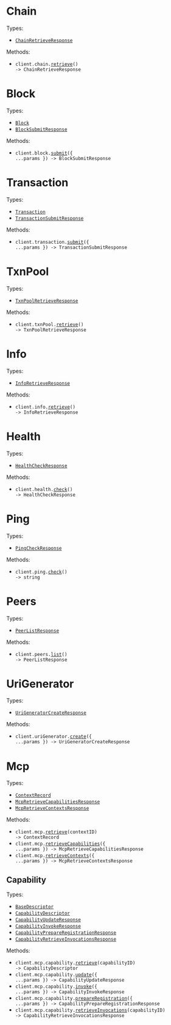 # Chain

Types:

- <code><a href="./src/resources/chain.ts">ChainRetrieveResponse</a></code>

Methods:

- <code title="get /chain">client.chain.<a href="./src/resources/chain.ts">retrieve</a>() -> ChainRetrieveResponse</code>

# Block

Types:

- <code><a href="./src/resources/block.ts">Block</a></code>
- <code><a href="./src/resources/block.ts">BlockSubmitResponse</a></code>

Methods:

- <code title="post /block">client.block.<a href="./src/resources/block.ts">submit</a>({ ...params }) -> BlockSubmitResponse</code>

# Transaction

Types:

- <code><a href="./src/resources/transaction.ts">Transaction</a></code>
- <code><a href="./src/resources/transaction.ts">TransactionSubmitResponse</a></code>

Methods:

- <code title="post /transaction">client.transaction.<a href="./src/resources/transaction.ts">submit</a>({ ...params }) -> TransactionSubmitResponse</code>

# TxnPool

Types:

- <code><a href="./src/resources/txn-pool.ts">TxnPoolRetrieveResponse</a></code>

Methods:

- <code title="get /txn_pool">client.txnPool.<a href="./src/resources/txn-pool.ts">retrieve</a>() -> TxnPoolRetrieveResponse</code>

# Info

Types:

- <code><a href="./src/resources/info.ts">InfoRetrieveResponse</a></code>

Methods:

- <code title="get /info">client.info.<a href="./src/resources/info.ts">retrieve</a>() -> InfoRetrieveResponse</code>

# Health

Types:

- <code><a href="./src/resources/health.ts">HealthCheckResponse</a></code>

Methods:

- <code title="get /health">client.health.<a href="./src/resources/health.ts">check</a>() -> HealthCheckResponse</code>

# Ping

Types:

- <code><a href="./src/resources/ping.ts">PingCheckResponse</a></code>

Methods:

- <code title="get /ping">client.ping.<a href="./src/resources/ping.ts">check</a>() -> string</code>

# Peers

Types:

- <code><a href="./src/resources/peers.ts">PeerListResponse</a></code>

Methods:

- <code title="get /peers">client.peers.<a href="./src/resources/peers.ts">list</a>() -> PeerListResponse</code>

# UriGenerator

Types:

- <code><a href="./src/resources/uri-generator.ts">UriGeneratorCreateResponse</a></code>

Methods:

- <code title="post /uriGenerator">client.uriGenerator.<a href="./src/resources/uri-generator.ts">create</a>({ ...params }) -> UriGeneratorCreateResponse</code>

# Mcp

Types:

- <code><a href="./src/resources/mcp/mcp.ts">ContextRecord</a></code>
- <code><a href="./src/resources/mcp/mcp.ts">McpRetrieveCapabilitiesResponse</a></code>
- <code><a href="./src/resources/mcp/mcp.ts">McpRetrieveContextsResponse</a></code>

Methods:

- <code title="get /mcp/context/{context_id}">client.mcp.<a href="./src/resources/mcp/mcp.ts">retrieve</a>(contextID) -> ContextRecord</code>
- <code title="get /mcp/capabilities">client.mcp.<a href="./src/resources/mcp/mcp.ts">retrieveCapabilities</a>({ ...params }) -> McpRetrieveCapabilitiesResponse</code>
- <code title="get /mcp/contexts">client.mcp.<a href="./src/resources/mcp/mcp.ts">retrieveContexts</a>({ ...params }) -> McpRetrieveContextsResponse</code>

## Capability

Types:

- <code><a href="./src/resources/mcp/capability.ts">BaseDescriptor</a></code>
- <code><a href="./src/resources/mcp/capability.ts">CapabilityDescriptor</a></code>
- <code><a href="./src/resources/mcp/capability.ts">CapabilityUpdateResponse</a></code>
- <code><a href="./src/resources/mcp/capability.ts">CapabilityInvokeResponse</a></code>
- <code><a href="./src/resources/mcp/capability.ts">CapabilityPrepareRegistrationResponse</a></code>
- <code><a href="./src/resources/mcp/capability.ts">CapabilityRetrieveInvocationsResponse</a></code>

Methods:

- <code title="get /mcp/capability/{capability_id}">client.mcp.capability.<a href="./src/resources/mcp/capability.ts">retrieve</a>(capabilityID) -> CapabilityDescriptor</code>
- <code title="post /mcp/capability/update">client.mcp.capability.<a href="./src/resources/mcp/capability.ts">update</a>({ ...params }) -> CapabilityUpdateResponse</code>
- <code title="post /mcp/capability/invoke">client.mcp.capability.<a href="./src/resources/mcp/capability.ts">invoke</a>({ ...params }) -> CapabilityInvokeResponse</code>
- <code title="post /mcp/capability/prepare_registration">client.mcp.capability.<a href="./src/resources/mcp/capability.ts">prepareRegistration</a>({ ...params }) -> CapabilityPrepareRegistrationResponse</code>
- <code title="get /mcp/capability/{capability_id}/invocations">client.mcp.capability.<a href="./src/resources/mcp/capability.ts">retrieveInvocations</a>(capabilityID) -> CapabilityRetrieveInvocationsResponse</code>
